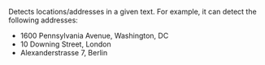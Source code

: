 Detects locations/addresses in a given text. For example, it can detect the following addresses:

* 1600 Pennsylvania Avenue, Washington, DC
* 10 Downing Street, London
* Alexanderstrasse 7, Berlin